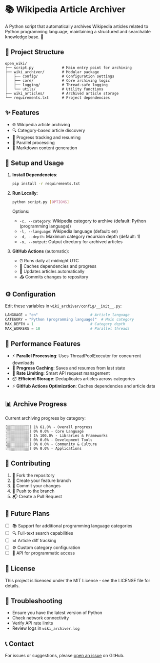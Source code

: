 # 📚 Wikipedia Article Archiver

A Python script that automatically archives Wikipedia articles related to Python programming language, maintaining a structured and searchable knowledge base. 🐍

## 🌟 Project Structure

```
open_wiki/
├── script.py             # Main entry point for archiving
├── wiki_archiver/        # Modular package
│   ├── config/           # Configuration settings
│   ├── core/             # Core archiving logic
│   ├── logging/          # Thread-safe logging
│   └── utils/            # Utility functions
├── wiki_articles/        # Archived article storage
└── requirements.txt      # Project dependencies
```

## ✨ Features

- 🌐 Wikipedia article archiving
- 🔍 Category-based article discovery
- 💾 Progress tracking and resuming
- 🚀 Parallel processing
- 📝 Markdown content generation

## 🚀 Setup and Usage

1. **Install Dependencies**:
   ```bash
   pip install -r requirements.txt
   ```

2. **Run Locally**:
   ```bash
   python script.py [OPTIONS]
   ```

   Options:
   - `-c, --category`: Wikipedia category to archive (default: Python (programming language))
   - `-l, --language`: Wikipedia language (default: en)
   - `-d, --depth`: Maximum category recursion depth (default: 1)
   - `-o, --output`: Output directory for archived articles

3. **GitHub Actions** (automatic):
   - ⏰ Runs daily at midnight UTC
   - 💾 Caches dependencies and progress
   - 🔄 Updates articles automatically
   - 📤 Commits changes to repository

## ⚙️ Configuration

Edit these variables in `wiki_archiver/config/__init__.py`:
```python
LANGUAGE = "en"                        # Article language
CATEGORY = "Python (programming language)"  # Main category
MAX_DEPTH = 1                          # Category depth
MAX_WORKERS = 10                       # Parallel threads
```

## 🚄 Performance Features

- ⚡ **Parallel Processing**: Uses ThreadPoolExecutor for concurrent downloads
- 💾 **Progress Caching**: Saves and resumes from last state
- 🔄 **Rate Limiting**: Smart API request management
- 📦 **Efficient Storage**: Deduplicates articles across categories
- ⚡ **GitHub Actions Optimization**: Caches dependencies and article data

## 📊 Archive Progress

Current archiving progress by category:

```
[░░░░░░░░░░] 1% 61.0% - Overall progress
[░░░░░░░░░░] 0% 0.0% - Core Language
[░░░░░░░░░░] 1% 100.0% - Libraries & Frameworks
[░░░░░░░░░░] 0% 0.0% - Development Tools
[░░░░░░░░░░] 0% 0.0% - Community & Culture
[░░░░░░░░░░] 0% 0.0% - Applications
```

## 🤝 Contributing

1. 🔱 Fork the repository
2. 🌿 Create your feature branch
3. 💾 Commit your changes
4. 🚀 Push to the branch
5. 📬 Create a Pull Request

## 🔮 Future Plans

- [ ] 📚 Support for additional programming language categories
- [ ] 🔍 Full-text search capabilities
- [ ] 📊 Article diff tracking
- [ ] ⚙️ Custom category configuration
- [ ] 🔌 API for programmatic access

## 📜 License

This project is licensed under the MIT License - see the LICENSE file for details.

## 🐛 Troubleshooting

- Ensure you have the latest version of Python
- Check network connectivity
- Verify API rate limits
- Review logs in `wiki_archiver.log`

## 📞 Contact

For issues or suggestions, please [open an issue](https://github.com/zaidhafeeez/open_wiki/issues) on GitHub.
